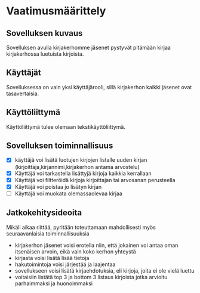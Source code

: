 # Vaatimusmäärittely

## Sovelluksen kuvaus

Sovelluksen avulla kirjakerhomme jäsenet pystyvät pitämään kirjaa kirjakerhossa luetuista kirjoista.

## Käyttäjät

Sovelluksessa on vain yksi käyttäjärooli, sillä kirjakerhon kaikki jäsenet ovat tasavertaisia.

## Käyttöliittymä

Käyttöliittymä tulee olemaan tekstikäyttöliittymä. 

## Sovelluksen toiminnallisuus

- [x] käyttäjä voi lisätä luotujen kirjojen listalle uuden kirjan (kirjoittaja,kirjannimi,kirjakerhon antama arvostelu)
- [x] Käyttäjä voi tarkastella lisättyjä kirjoja kaikkia kerrallaan
- [x] Käyttäjä voi filtteröidä kirjoja kirjoittajan tai arvosanan perusteella
- [x] Käyttäjä voi poistaa jo lisätyn kirjan
- [ ] Käyttäjä voi muokata olemassaolevaa kirjaa

## Jatkokehitysideoita

Mikäli aikaa riittää, pyritään toteuttamaan mahdollisesti myös seuraavanlaisia toiminnallisuuksia

- kirjakerhon jäsenet voisi erotella niin, että jokainen voi antaa oman itsenäisen arvoin, eikä vain koko kerhon yhteystä
- kirjasta voisi lisätä lisää tietoja
- hakutoimintoja voisi järjestää ja laajentaa
- sovellukseen voisi lisätä kirjaehdotuksia, eli kirjoja, joita ei ole vielä luettu
- voitaisiin listätä top 3 ja bottom 3 listaus kirjoista jotka arvioitu parhaimmaksi ja huonoimmaksi

